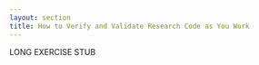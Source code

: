 ```yaml
---
layout: section
title: How to Verify and Validate Research Code as You Work
---
```


LONG EXERCISE STUB
